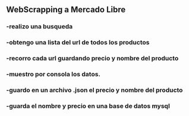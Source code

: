 ## WebScrapping a Mercado Libre 
### -realizo una busqueda 
### -obtengo una lista del url de todos los productos 
### -recorro cada url guardando precio y nombre del producto 
### -muestro por consola los datos.
### -guardo en un archivo .json el precio y nombre del producto
### -guarda el nombre y precio en una base de datos mysql
